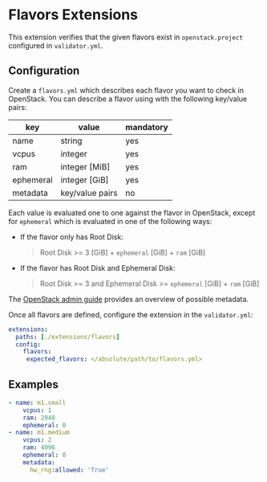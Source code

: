 # Flavors Extensions

This extension verifies that the given flavors exist in `openstack.project` configured in `validator.yml`.

## Configuration

Create a `flavors.yml` which describes each flavor you want to check in OpenStack. You can describe a flavor using with the following key/value pairs:

| key | value | mandatory |
| ----- |------|-----------|
| name | string | yes |
| vcpus | integer | yes |
| ram | integer [MiB] | yes |
| ephemeral | integer [GiB] | yes |
| metadata | key/value pairs | no |

Each value is evaluated one to one against the flavor in OpenStack, except for `ephemeral` which is evaluated in one of the following ways:

- If the flavor only has Root Disk:

    > Root Disk >= 3 [GiB] + `ephemeral` [GiB] + `ram` [GiB]
    
- If the flavor has Root Disk and Ephemeral Disk:

    > Root Disk >= 3 and Ephemeral Disk >= `ephemeral` [GiB] + `ram` [GiB]
    
The [OpenStack admin guide](https://docs.openstack.org/admin-guide/compute-flavors.html#extra-specs) provides an overview of possible metadata.

Once all flavors are defined, configure the extension in the `validator.yml`:

```yaml
extensions:
  paths: [./extensions/flavors]
  config:
    flavors:
     expected_flavors: </absolute/path/to/flavors.yml>
```

## Examples

```yaml
- name: m1.small
    vcpus: 1
    ram: 2048
    ephemeral: 0
- name: m1.medium
    vcpus: 2
    ram: 4096
    ephemeral: 0
    metadata:
      hw_rng:allowed: 'True'
```
